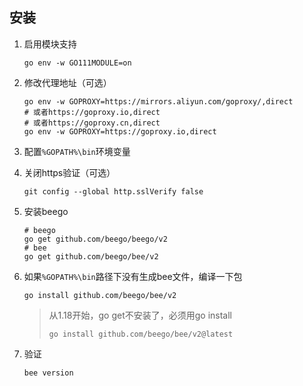 ## 安装

1. 启用模块支持

   ```shell
   go env -w GO111MODULE=on
   ```

2. 修改代理地址（可选）

   ```shell
   go env -w GOPROXY=https://mirrors.aliyun.com/goproxy/,direct
   # 或者https://goproxy.io,direct
   # 或者https://goproxy.cn,direct
   go env -w GOPROXY=https://goproxy.io,direct
   ```

3. 配置`%GOPATH%\bin`环境变量

4. 关闭https验证（可选）

   ```shell
   git config --global http.sslVerify false
   ```

5. 安装beego

   ```shell
   # beego
   go get github.com/beego/beego/v2
   # bee
   go get github.com/beego/bee/v2
   ```

6. 如果`%GOPATH%\bin`路径下没有生成bee文件，编译一下包

   ```shell
   go install github.com/beego/bee/v2
   ```

   > 从1.18开始，go get不安装了，必须用go install
   >
   > ```plaintext
   > go install github.com/beego/bee/v2@latest
   > ```

7. 验证

   ```shell
   bee version
   ```

   

